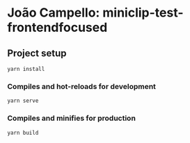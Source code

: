 # João Campello: miniclip-test-frontendfocused

## Project setup
```
yarn install
```

### Compiles and hot-reloads for development
```
yarn serve
```

### Compiles and minifies for production
```
yarn build
```
